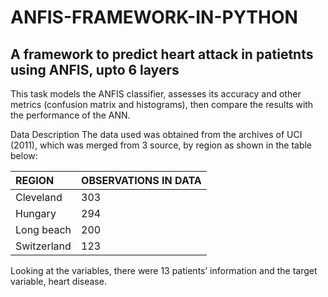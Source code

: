 # ANFIS-FRAMEWORK-IN-PYTHON
## A framework to predict heart attack in patietnts using ANFIS, upto 6 layers

This task models the ANFIS classifier, assesses its accuracy and other metrics (confusion matrix and histograms), then compare the results with the performance of the ANN.

Data Description
The data used was obtained from the archives of UCI (2011), which was merged from 3 source, by region as shown in the table below:

| REGION | OBSERVATIONS IN DATA |
| :--- | :--- |
| Cleveland | 303 |
| Hungary | 294 |
| Long beach | 200 |
| Switzerland | 123 |
 
Looking at the variables, there were 13 patients’ information and the target variable, heart disease. 
